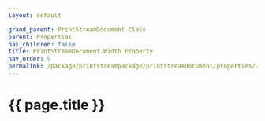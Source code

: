 ```yaml
---
layout: default

grand_parent: PrintStreamDocument Class
parent: Properties
has_children: false
title: PrintStreamDocument.Width Property
nav_order: 9
permalink: /package/printstreampackage/printstreamdocument/properties/width
---
```

# {{ page.title }}